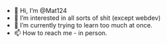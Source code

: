- 👋 Hi, I’m @Mat124
- 👀 I’m interested in all sorts of shit (except webdev)
- 🌱 I’m currently trying to learn too much at once.
- 📫 How to reach me - in person.

<!---
Mat124/Mat124 is a ✨ special ✨ repository because its `README.md` (this file) appears on your GitHub profile.
You can click the Preview link to take a look at your changes.
--->

